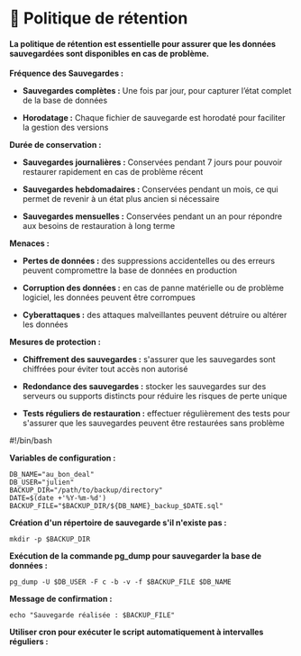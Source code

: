 # 🔄 Politique de rétention

#### La politique de rétention est essentielle pour assurer que les données sauvegardées sont disponibles en cas de problème.

**Fréquence des Sauvegardes :**

- **Sauvegardes complètes :** Une fois par jour, pour capturer l’état complet de la base de données

- **Horodatage :** Chaque fichier de sauvegarde est horodaté pour faciliter la gestion des versions

**Durée de conservation :**

- **Sauvegardes journalières :** Conservées pendant 7 jours pour pouvoir restaurer rapidement en cas de problème récent

- **Sauvegardes hebdomadaires :** Conservées pendant un mois, ce qui permet de revenir à un état plus ancien si nécessaire

- **Sauvegardes mensuelles :** Conservées pendant un an pour répondre aux besoins de restauration à long terme

**Menaces :**

- **Pertes de données :** des suppressions accidentelles ou des erreurs peuvent compromettre la base de données en production

- **Corruption des données :** en cas de panne matérielle ou de problème logiciel, les données peuvent être corrompues

- **Cyberattaques :** des attaques malveillantes peuvent détruire ou altérer les données

**Mesures de protection :**

- **Chiffrement des sauvegardes :** s'assurer que les sauvegardes sont chiffrées pour éviter tout accès non autorisé

- **Redondance des sauvegardes :** stocker les sauvegardes sur des serveurs ou supports distincts pour réduire les risques de perte unique

- **Tests réguliers de restauration :** effectuer régulièrement des tests pour s'assurer que les sauvegardes peuvent être restaurées sans problème

#!/bin/bash

**Variables de configuration :**

```
DB_NAME="au_bon_deal"
DB_USER="julien"
BACKUP_DIR="/path/to/backup/directory"
DATE=$(date +'%Y-%m-%d')
BACKUP_FILE="$BACKUP_DIR/${DB_NAME}_backup_$DATE.sql"
```

**Création d'un répertoire de sauvegarde s'il n'existe pas :**

```
mkdir -p $BACKUP_DIR
```

**Exécution de la commande pg_dump pour sauvegarder la base de données :**

```
pg_dump -U $DB_USER -F c -b -v -f $BACKUP_FILE $DB_NAME
```

**Message de confirmation :**

```
echo "Sauvegarde réalisée : $BACKUP_FILE"
```

<!-- 
-U $DB_USER : spécifie l’utilisateur de la base de données.
-F c : choisit le format compressé pour réduire la taille de la sauvegarde.
-b : inclut les blobs (binary large objects) s’il y en a dans la base de données.
-v : active le mode verbeux pour des messages de progression. -->

**Utiliser cron pour exécuter le script automatiquement à intervalles réguliers :**

```

```